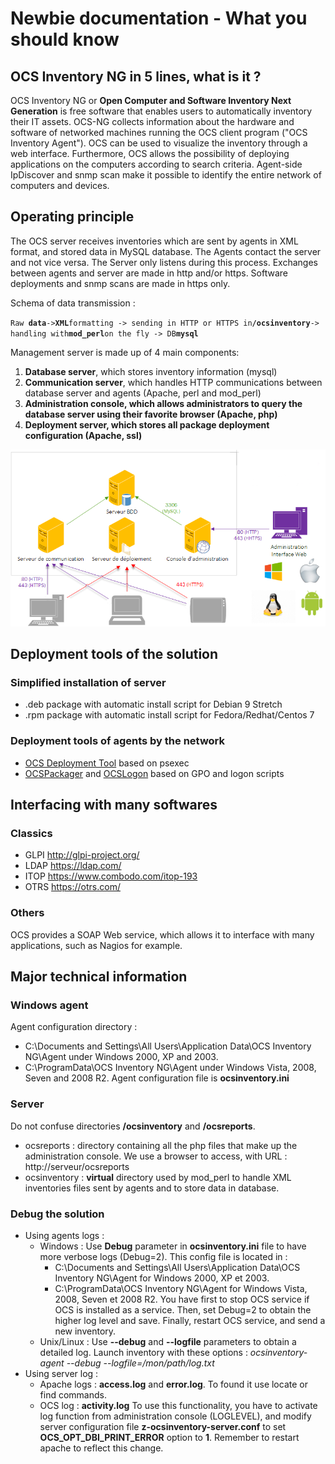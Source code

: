 # Newbie documentation - What you should know
## OCS Inventory NG in 5 lines, what is it ?

OCS Inventory NG or **Open Computer and Software Inventory Next Generation** is free software that enables
users to automatically inventory their IT assets. OCS-NG collects information about the hardware and software
of networked machines running the OCS client program ("OCS Inventory Agent"). OCS can be used to visualize
the inventory through a web interface. Furthermore, OCS allows the possibility of deploying applications
on the computers according to search criteria. Agent-side IpDiscover and snmp scan make it possible to identify
the entire network of computers and devices.

## Operating principle

The OCS server receives inventories which are sent by agents in XML format, and stored data in MySQL database.
The Agents contact the server and not vice versa. The Server only listens during this process.
Exchanges between agents and server are made in http and/or https. Software deployments and snmp scans
are made in https only.

Schema of data transmission :

`Raw `**`data`**` -> `**`XML`**` formatting -> sending in HTTP or HTTPS in `**`/ocsinventory`**` -> handling with `**`mod_perl`**` on the fly -> DB `**`mysql`**

Management server is made up of 4 main components:

1. **Database server**, which stores inventory information (mysql)
2. **Communication server**, which handles HTTP communications between database server and agents
(Apache, perl and mod_perl)
3. **Administration console, which allows administrators to query the database server using their
favorite browser (Apache, php)**
4. **Deployment server, which stores all package deployment configuration (Apache, ssl)**

![OCS Inventory Structure Diagram](../../img/server/schema/architecture_ocs.png)

## Deployment tools of the solution

### **Simplified installation of server**
* .deb package with automatic install script for Debian 9 Stretch
* .rpm package with automatic install script for Fedora/Redhat/Centos 7

### **Deployment tools of agents by the network**
* [OCS Deployment Tool](../06.OCS-Tools/OCS-Inventory-NG-Agent-Deployement-Tool.md) based on psexec
* [OCSPackager](../06.OCS-Tools/OCS-Packager.md) and
[OCSLogon](../02.Basic-documentation/Setting-up-the-Windows-Agent-2.x-on-client-computers.md#deploying-agent-using-launcher-ocslogonexe-through-login-script-or-active-directory-gpo)
based on GPO and logon scripts

## Interfacing with many softwares

### **Classics**
* GLPI http://glpi-project.org/
* LDAP https://ldap.com/
* ITOP https://www.combodo.com/itop-193
* OTRS https://otrs.com/

### **Others**
OCS provides a SOAP Web service, which allows it to interface with many applications, such as Nagios for example.

## Major technical information

### **Windows agent**
Agent configuration directory :
* C:\Documents and Settings\All Users\Application Data\OCS Inventory NG\Agent under Windows 2000, XP and 2003.
* C:\ProgramData\OCS Inventory NG\Agent under Windows Vista, 2008, Seven and 2008 R2.
Agent configuration file is **ocsinventory.ini**

### **Server**
Do not confuse directories **/ocsinventory** and **/ocsreports**.
* ocsreports : directory containing all the php files that make up the administration console.
We use a browser to access, with URL : http://serveur/ocsreports
* ocsinventory : **virtual** directory used by mod_perl to handle XML inventories files sent by agents
and to store data in database.

### **Debug the solution**
* Using agents logs :
    * Windows : Use **Debug** parameter in **ocsinventory.ini** file to have more verbose logs (Debug=2).
    This config file is located in :
        * C:\Documents and Settings\All Users\Application Data\OCS Inventory NG\Agent for Windows 2000, XP et 2003.
        * C:\ProgramData\OCS Inventory NG\Agent for Windows Vista, 2008, Seven et 2008 R2.
You have first to stop OCS service if OCS is installed as a service. Then, set Debug=2 to obtain the higher
 log level and save. Finally, restart OCS service, and send a new inventory.
    * Unix/Linux : Use **--debug** and **--logfile** parameters to obtain a detailed log.
Launch inventory with these options : _ocsinventory-agent --debug --logfile=/mon/path/log.txt_
* Using server log :
    * Apache logs : **access.log** and **error.log**. To found it use locate or find commands.
    * OCS log : **activity.log**
To use this functionality, you have to activate log function from administration console (LOGLEVEL),
and modify server configuration file **z-ocsinventory-server.conf** to set
**OCS_OPT_DBI_PRINT_ERROR** option to **1**. Remember to restart apache to reflect this change.

